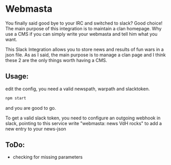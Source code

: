 # Webmasta
  
You finally said good bye to your IRC and switched to slack? Good choice!  The main purpose of this integration is to maintain a clan homepage. Why use a CMS if you can simply write your webmasta and tell him what you want.

This Slack Integration allows you to store news and results of fun wars in a json file. As as I said, the main purpose is to manage a clan page and I think these 2 are the only things worth having a CMS.  


## Usage:

edit the config, you need a valid newspath, warpath and slacktoken.
```bash
npm start
```
and you are good to go.

To get a valid slack token, you need to configure an outgoing webhook in slack, pointing to this service
write "webmasta: news VdH rocks" to add a new entry to your news-json


## ToDo:

* checking for missing parameters



